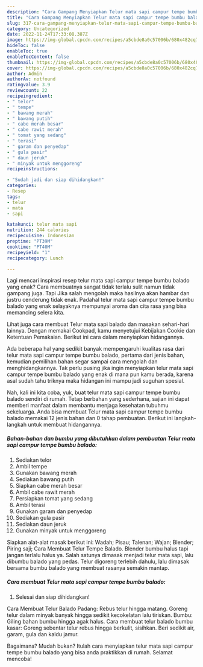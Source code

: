 ```yaml
---
description: "Cara Gampang Menyiapkan Telur mata sapi campur tempe bumbu balado yang Lezat Sekali"
title: "Cara Gampang Menyiapkan Telur mata sapi campur tempe bumbu balado yang Lezat Sekali"
slug: 317-cara-gampang-menyiapkan-telur-mata-sapi-campur-tempe-bumbu-balado-yang-lezat-sekali
category: Uncategorized
date: 2022-11-24T17:33:08.387Z
image: https://img-global.cpcdn.com/recipes/a5cbde8a0c57006b/680x482cq70/telur-mata-sapi-campur-tempe-bumbu-balado-foto-resep-utama.jpg
hideToc: false
enableToc: true
enableTocContent: false
thumbnail: https://img-global.cpcdn.com/recipes/a5cbde8a0c57006b/680x482cq70/telur-mata-sapi-campur-tempe-bumbu-balado-foto-resep-utama.jpg
cover: https://img-global.cpcdn.com/recipes/a5cbde8a0c57006b/680x482cq70/telur-mata-sapi-campur-tempe-bumbu-balado-foto-resep-utama.jpg
author: Admin
authorAv: notfound
ratingvalue: 3.9
reviewcount: 22
recipeingredient:
- " telor"
- " tempe"
- " bawang merah"
- " bawang putih"
- " cabe merah besar"
- " cabe rawit merah"
- " tomat yang sedang"
- " terasi"
- " garam dan penyedap"
- " gula pasir"
- " daun jeruk"
- " minyak untuk menggoreng"
recipeinstructions:

- "Sudah jadi dan siap dihidangkan!"
categories:
- Resep
tags:
- telur
- mata
- sapi

katakunci: telur mata sapi 
nutrition: 244 calories
recipecuisine: Indonesian
preptime: "PT39M"
cooktime: "PT40M"
recipeyield: "1"
recipecategory: Lunch

---
```



Lagi mencari inspirasi resep telur mata sapi campur tempe bumbu balado yang enak? Cara membuatnya sangat tidak terlalu sulit namun tidak gampang juga. Tapi Jika salah mengolah maka hasilnya akan hambar dan justru cenderung tidak enak. Padahal telur mata sapi campur tempe bumbu balado yang enak selayaknya mempunyai aroma dan cita rasa yang bisa memancing selera kita.


Lihat juga cara membuat Telur mata sapi balado dan masakan sehari-hari lainnya. Dengan memakai Cookpad, kamu menyetujui Kebijakan Cookie dan Ketentuan Pemakaian. Berikut ini cara dalam menyiapkan hidangannya.

Ada beberapa hal yang sedikit banyak mempengaruhi kualitas rasa dari telur mata sapi campur tempe bumbu balado, pertama dari jenis bahan, kemudian pemilihan bahan segar sampai cara mengolah dan menghidangkannya. Tak perlu pusing jika ingin menyiapkan telur mata sapi campur tempe bumbu balado yang enak di mana pun kamu berada, karena asal sudah tahu triknya maka hidangan ini mampu jadi suguhan spesial.


Nah, kali ini kita coba, yuk, buat telur mata sapi campur tempe bumbu balado sendiri di rumah. Tetap berbahan yang sederhana, sajian ini dapat memberi manfaat dalam membantu menjaga kesehatan tubuhmu sekeluarga. Anda bisa membuat Telur mata sapi campur tempe bumbu balado memakai 12 jenis bahan dan 0 tahap pembuatan. Berikut ini langkah-langkah untuk membuat hidangannya.

<!--inarticleads1-->

##### Bahan-bahan dan bumbu yang dibutuhkan dalam pembuatan Telur mata sapi campur tempe bumbu balado:

1. Sediakan  telor
1. Ambil  tempe
1. Gunakan  bawang merah
1. Sediakan  bawang putih
1. Siapkan  cabe merah besar
1. Ambil  cabe rawit merah
1. Persiapkan  tomat yang sedang
1. Ambil  terasi
1. Gunakan  garam dan penyedap
1. Sediakan  gula pasir
1. Sediakan  daun jeruk
1. Gunakan  minyak untuk menggoreng


Siapkan alat-alat masak berikut ini: Wadah; Pisau; Talenan; Wajan; Blender; Piring saji; Cara Membuat Telur Tempe Balado. Blender bumbu halus tapi jangan terlalu halus ya. Salah satunya dimasak menjadi telur mata sapi, lalu dibumbu balado yang pedas. Telur digoreng terlebih dahulu, lalu dimasak bersama bumbu balado yang membuat rasanya semakin mantap. 

<!--inarticleads2-->

##### Cara membuat Telur mata sapi campur tempe bumbu balado:


1. Selesai dan siap dihidangkan!

Cara Membuat Telur Balado Padang: Rebus telur hingga matang. Goreng telur dalam minyak banyak hingga sedikit kecokelatan lalu tiriskan. Bumbu: Giling bahan bumbu hingga agak halus. Cara membuat telur balado bumbu kasar: Goreng sebentar telur rebus hingga berkulit, sisihkan. Beri sedikit air, garam, gula dan kaldu jamur. 

Bagaimana? Mudah bukan? Itulah cara menyiapkan telur mata sapi campur tempe bumbu balado yang bisa anda praktikkan di rumah. Selamat mencoba!
